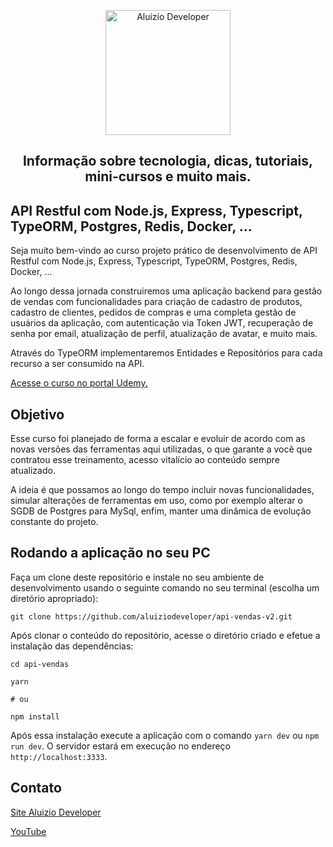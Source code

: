 <p align="center">
  <a href="https://aluiziodeveloper.com.br/">
    <img alt="Aluizio Developer" src="https://aluiziodeveloper.com.br/assets/img/icon.png" width="200" />
  </a>
</p>
<h2 align="center">
Informação sobre tecnologia, dicas, tutoriais, mini-cursos e muito mais.
</h2>

## API Restful com Node.js, Express, Typescript, TypeORM, Postgres, Redis, Docker, ...

Seja muito bem-vindo ao curso projeto prático de desenvolvimento de API Restful com Node.js, Express, Typescript, TypeORM, Postgres, Redis, Docker, ...

Ao longo dessa jornada construiremos uma aplicação backend para gestão de vendas com funcionalidades para criação de cadastro de produtos, cadastro de clientes, pedidos de compras e uma completa gestão de usuários da aplicação, com autenticação via Token JWT, recuperação de senha por email, atualização de perfil, atualização de avatar, e muito mais.

Através do TypeORM implementaremos Entidades e Repositórios para cada recurso a ser consumido na API.

[Acesse o curso no portal Udemy.](https://www.udemy.com/course/api-restful-de-vendas/?referralCode=6DDEF85A747CA5CC4135)

## Objetivo

Esse curso foi planejado de forma a escalar e evoluir de acordo com as novas versões das ferramentas aqui utilizadas, o que garante a você que contratou esse treinamento, acesso vitalício ao conteúdo sempre atualizado.

A ideia é que possamos ao longo do tempo incluir novas funcionalidades, simular alterações de ferramentas em uso, como por exemplo alterar o SGDB de Postgres para MySql, enfim, manter uma dinâmica de evolução constante do projeto.

## Rodando a aplicação no seu PC

Faça um clone deste repositório e instale no seu ambiente de desenvolvimento usando o seguinte comando no seu terminal (escolha um diretório apropriado):

```
git clone https://github.com/aluiziodeveloper/api-vendas-v2.git
```

Após clonar o conteúdo do repositório, acesse o diretório criado e efetue a instalação das dependências:

```
cd api-vendas

yarn

# ou

npm install
```

Após essa instalação execute a aplicação com o comando `yarn dev` ou `npm run dev`. O servidor estará em execução no endereço `http://localhost:3333`.

## Contato

[Site Aluizio Developer](https://aluiziodeveloper.com.br)

[YouTube](https://www.youtube.com/jorgealuizio)

